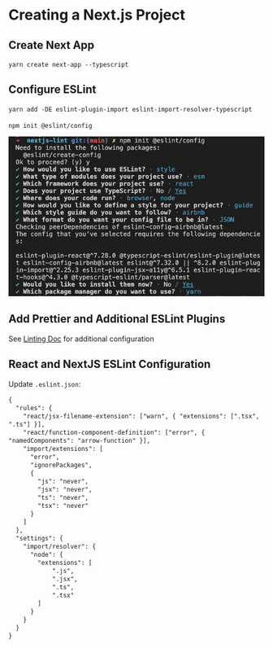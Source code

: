 # Creating a Next.js Project

## Create Next App
```
yarn create next-app --typescript
```

## Configure ESLint
```
yarn add -DE eslint-plugin-import eslint-import-resolver-typescript

npm init @eslint/config
```

![ESLint config](/public/lint.png)

## Add Prettier and Additional ESLint Plugins
See [Linting Doc](https://coda.io/d/Q3-Weekly-Agenda_dl84tlotEu4/Linting-Flow-and-Template_suleL#_luNOQ) for additional configuration

## React and NextJS ESLint Configuration
Update `.eslint.json`:
```
{
  "rules": {
    "react/jsx-filename-extension": ["warn", { "extensions": [".tsx", ".ts"] }],
    "react/function-component-definition": ["error", { "namedComponents": "arrow-function" }],
    "import/extensions": [
      "error",
      "ignorePackages",
      {
        "js": "never",
        "jsx": "never",
        "ts": "never",
        "tsx": "never"
      }
    ]
  },
  "settings": {
    "import/resolver": {
      "node": {
        "extensions": [
            ".js",
            ".jsx",
            ".ts",
            ".tsx"
        ]
      }
    }
  }
}
```
